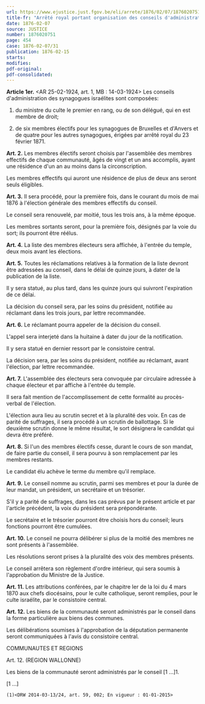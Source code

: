 ```yaml
---
url: https://www.ejustice.just.fgov.be/eli/arrete/1876/02/07/1876020751/justel
title-fr: "Arrêté royal portant organisation des conseils d'administration près les synagogues du culte israélite. (NOTE : Abrogé pour la Communauté flamande pour les matières réglées par AGF 2004-05-07/04; voir art. 275, 8°; En vigueur : 01-03-2005) (NOTE : Consultation des versions antérieures à partir du 04-04-2014 et mise à jour au 04-04-2014)"
date: 1876-02-07
source: JUSTICE
number: 1876020751
page: 454
case: 1876-02-07/31
publication: 1876-02-15
starts:
modifies:
pdf-original:
pdf-consolidated:
---
```


**Article 1er.** <AR 25-02-1924, art. 1, MB : 14-03-1924> Les conseils d'administration des synagogues israélites sont composées:

1. du ministre du culte le premier en rang, ou de son délégué, qui en est membre de droit;

2. de six membres électifs pour les synagogues de Bruxelles et d'Anvers et de quatre pour les autres synagogues, érigées par arrêté royal du 23 février 1871.

**Art. 2.** Les membres électifs seront choisis par l'assemblée des membres effectifs de chaque communauté, âgés de vingt et un ans accomplis, ayant une résidence d'un an au moins dans la circonscription.

Les membres effectifs qui auront une résidence de plus de deux ans seront seuls éligibles.

**Art. 3.** Il sera procédé, pour la première fois, dans le courant du mois de mai 1876 à l'élection générale des membres effectifs du conseil.

Le conseil sera renouvelé, par moitié, tous les trois ans, à la même époque.

Les membres sortants seront, pour la première fois, désignés par la voie du sort; ils pourront être réélus.

**Art. 4.** La liste des membres électeurs sera affichée, à l'entrée du temple, deux mois avant les élections.

**Art. 5.** Toutes les réclamations relatives à la formation de la liste devront être adressées au conseil, dans le délai de quinze jours, à dater de la publication de la liste.

Il y sera statué, au plus tard, dans les quinze jours qui suivront l'expiration de ce délai.

La décision du conseil sera, par les soins du président, notifiée au réclamant dans les trois jours, par lettre recommandée.

**Art. 6.** Le réclamant pourra appeler de la décision du conseil.

L'appel sera interjeté dans la huitaine à dater du jour de la notification.

Il y sera statué en dernier ressort par le consistoire central.

La décision sera, par les soins du président, notifiée au réclamant, avant l'élection, par lettre recommandée.

**Art. 7.** L'assemblée des électeurs sera convoquée par circulaire adressée à chaque électeur et par affiche à l'entrée du temple.

Il sera fait mention de l'accomplissement de cette formalité au procès-verbal de l'élection.

L'élection aura lieu au scrutin secret et à la pluralité des voix. En cas de parité de suffrages, il sera procédé à un scrutin de ballottage. Si le deuxième scrutin donne le même résultat, le sort désignera le candidat qui devra être préféré.

**Art. 8.** Si l'un des membres électifs cesse, durant le cours de son mandat, de faire partie du conseil, il sera pourvu à son remplacement par les membres restants.

Le candidat élu achève le terme du membre qu'il remplace.

**Art. 9.** Le conseil nomme au scrutin, parmi ses membres et pour la durée de leur mandat, un président, un secrétaire et un trésorier.

S'il y a parité de suffrages, dans les cas prévus par le présent article et par l'article précédent, la voix du président sera prépondérante.

Le secrétaire et le trésorier pourront être choisis hors du conseil; leurs fonctions pourront être cumulées.

**Art. 10.** Le conseil ne pourra délibérer si plus de la moitié des membres ne sont présents à l'assemblée.

Les résolutions seront prises à la pluralité des voix des membres présents.

Le conseil arrêtera son règlement d'ordre intérieur, qui sera soumis à l'approbation du Ministre de la Justice.

**Art. 11.** Les attributions conférées, par le chapitre Ier de la loi du 4 mars 1870 aux chefs diocésains, pour le culte catholique, seront remplies, pour le culte israélite, par le consistoire central.

**Art. 12.** Les biens de la communauté seront administrés par le conseil dans la forme particulière aux biens des communes.

Les délibérations soumises à l'approbation de la députation permanente seront communiquées à l'avis du consistoire central.

COMMUNAUTES ET REGIONS

Art. 12. (REGION WALLONNE)

Les biens de la communauté seront administrés par le conseil [1 ...]1.

[1 ...]



`(1)<DRW 2014-03-13/24, art. 59, 002; En vigueur : 01-01-2015>`


